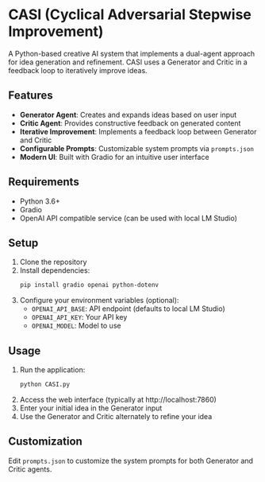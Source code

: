 # CASI (Cyclical Adversarial Stepwise Improvement)

A Python-based creative AI system that implements a dual-agent approach for idea generation and refinement. CASI uses a Generator and Critic in a feedback loop to iteratively improve ideas.

## Features

- **Generator Agent**: Creates and expands ideas based on user input
- **Critic Agent**: Provides constructive feedback on generated content
- **Iterative Improvement**: Implements a feedback loop between Generator and Critic
- **Configurable Prompts**: Customizable system prompts via `prompts.json`
- **Modern UI**: Built with Gradio for an intuitive user interface

## Requirements

- Python 3.6+
- Gradio
- OpenAI API compatible service (can be used with local LM Studio)

## Setup

1. Clone the repository
2. Install dependencies:
   ```bash
   pip install gradio openai python-dotenv
   ```
3. Configure your environment variables (optional):
   - `OPENAI_API_BASE`: API endpoint (defaults to local LM Studio)
   - `OPENAI_API_KEY`: Your API key
   - `OPENAI_MODEL`: Model to use

## Usage

1. Run the application:
   ```bash
   python CASI.py
   ```
2. Access the web interface (typically at http://localhost:7860)
3. Enter your initial idea in the Generator input
4. Use the Generator and Critic alternately to refine your idea

## Customization

Edit `prompts.json` to customize the system prompts for both Generator and Critic agents.
